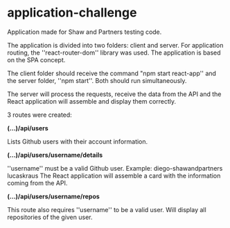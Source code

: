 # application-challenge
 Application made for Shaw and Partners testing code.
 
The application is divided into two folders: client and server. For application routing, the ''react-router-dom'' library was used. The application is based on the SPA concept.

The client folder should receive the command "npm start react-app'' and the server folder, ''npm start''. Both should run simultaneously.

The server will process the requests, receive the data from the API and the React application will assemble and display them correctly.

3 routes were created:

**(...)/api/users**

Lists Github users with their account information.

**(...)/api/users/username/details**

''username'' must be a valid Github user. Example:
diego-shawandpartners
lucaskraus
The React application will assemble a card with the information coming from the API.


**(...)/api/users/username/repos**

This route also requires ''username'' to be a valid user. Will display all repositories of the given user.
